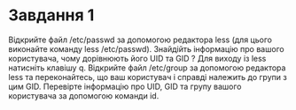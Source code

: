 # Завдання 1

Відкрийте файл /etc/passwd за допомогою редактора less (для цього виконайте команду less /etc/passwd). Знайдійть інформацію про вашого користувача, чому дорівнюють його UID та GID ? Для виходу із less натисніть клавішу q. Відкрийте файл /etc/group за допомогою редактора less та переконайтесь, що ваш користувач і справді належить до групи з цим GID. Перевірте інформацію про UID, GID та групу вашого користувача за допомогою команди id.
